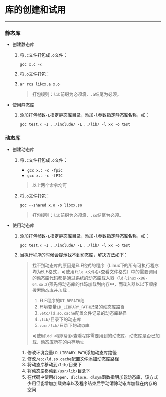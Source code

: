 # 库的创建和试用

---

### 静态库

- 创建静态库

  1. 将`.c`文件打包成`.o`文件：

     `gcc x.c -c`

  2. 将`.o`文件打包：

  3. `ar rcs libxx.a x.o`

     > 打包规则：`lib`前缀为必须填，`.a`结尾为必须。

- 使用静态库

  1. 添加打包参数`-L`指定静态库目录，添加`-l`参数指定静态库名称，如：

     `gcc test.c -I ../include/ -L ../lib/ -l xx -o test`

### 动态库

- 创建动态库

  1. 将`.c`文件打包成`.o`文件：

     - `gcc x.c -c -fpic`
     - `gcc x.c -c -fPIC`

     > 以上两个命令均可

  2. 将`.o`文件打包：

     `gcc --shared x.o -o libxx.so`

     > 打包规则：`lib`前缀为必须填，`.so`结尾为必须。

- 使用动态库

  1. 添加打包参数`-L`指定静态库目录，添加`-l`参数指定静态库名称，如：

     `gcc test.c -I ../include/ -L ../lib/ -l xx -o test`

  2. 当执行程序的时候会提示找不到动态库，解决方法如下：

     > 找不到动态库的原因是ELF格式的程序（Linux下的所有可执行程序均为ELF格式，可使用`file <文件名>`查看文件格式）中的需要调用的动态库代码都是通过系统的动态库载入器（`ld-linux-x86-64.so.2`)预先将动态库的代码加载到内存中，而载入器以以下顺序搜索动态库并加载：
     >
     > 1. ELF程序的`DT_RPPATH`段
     > 2. 环境变量`LD_LIBRARY_PATH`记录的动态库路径
     > 3. `/etc/ld.so.cache`配置文件记录的动态库路径
     > 4. `/lib/`目录下的动态库
     > 5. `/usr/lib/`目录下的动态库
     >
     > 可使用`ldd <程序路径>`查看程序需要用到的动态库、动态库是否已加载、动态库所在的内存地址

     1. 修改环境变量`LD_LIBRARY_PATH`添加动态库路径
     2. 修改`/etc/ld.so.cache`配置文件添加动态库路径
     3. 将动态库移动到`/lib/`目录下
     4. 将动态库移动到`/usr/lib/`目录下
     5. 在代码中使用`dlopen`、`dlclose`、`dlsym`函数指明加载动态库，该方式少用但能增加加载效率以及程序结束后手动清除动态库加载在内存的空间